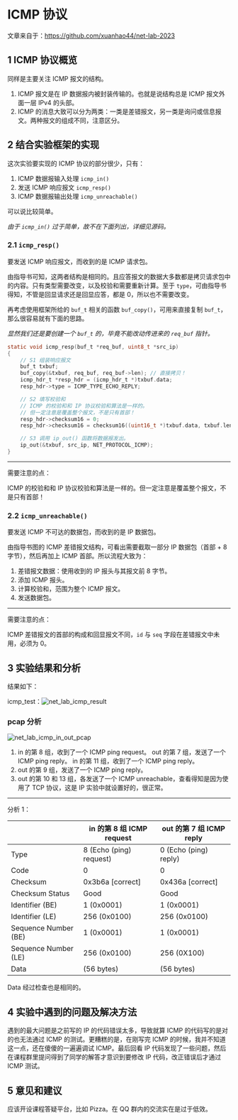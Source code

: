 # ICMP 协议

文章来自于：<https://github.com/xuanhao44/net-lab-2023>

## 1 ICMP 协议概览

同样是主要关注 ICMP 报文的结构。

1. ICMP 报文是在 IP 数据报内被封装传输的。也就是说结构总是 ICMP 报文外面一层 IPv4 的头部。
2. ICMP 的消息大致可以分为两类：一类是差错报文，另一类是询问或信息报文。两种报文的组成不同，注意区分。

## 2 结合实验框架的实现

这次实验要实现的 ICMP 协议的部分很少，只有：

1. ICMP 数据报输入处理 `icmp_in()`
2. 发送 ICMP 响应报文 `icmp_resp()`
3. ICMP 数据报输出处理 `icmp_unreachable()`

可以说比较简单。

*由于 `icmp_in()` 过于简单，故不在下面列出，详细见源码。*

### 2.1 `icmp_resp()`

要发送 ICMP 响应报文，而收到的是 ICMP 请求包。

由指导书可知，这两者结构是相同的。且应答报文的数据大多数都是拷贝请求包中的内容。只有类型需要改变，以及校验和需要重新计算。至于 `type`，可由指导书得知，不管是回显请求还是回显应答，都是 0，所以也不需要改变。

再考虑使用框架所给的 `buf_t` 相关的函数 `buf_copy()`，可用来直接复制 `buf_t`，那么很容易就有下面的思路。

*显然我们还是要创建一个 `buf_t` 的，毕竟不能改动传进来的 `req_buf` 指针。*

```c
static void icmp_resp(buf_t *req_buf, uint8_t *src_ip)
{
    // S1 组装响应报文
    buf_t txbuf;
    buf_copy(&txbuf, req_buf, req_buf->len); // 直接拷贝！
    icmp_hdr_t *resp_hdr = (icmp_hdr_t *)txbuf.data;
    resp_hdr->type = ICMP_TYPE_ECHO_REPLY;

    // S2 填写校验和
    // ICMP 的校验和和 IP 协议校验和算法是一样的。
    // 但一定注意是覆盖整个报文，不是只有首部！
    resp_hdr->checksum16 = 0;
    resp_hdr->checksum16 = checksum16((uint16_t *)txbuf.data, txbuf.len);

    // S3 调用 ip_out() 函数将数据报发出。
    ip_out(&txbuf, src_ip, NET_PROTOCOL_ICMP);
}
```

---

需要注意的点：

ICMP 的校验和和 IP 协议校验和算法是一样的。但一定注意是覆盖整个报文，不是只有首部！

### 2.2 `icmp_unreachable()`

要发送 ICMP 不可达的数据包，而收到的是 IP 数据包。

由指导书图的 ICMP 差错报文结构，可看出需要截取一部分 IP 数据包（首部 + 8 字节），然后再加上 ICMP 首部。所以流程大致为：

1. 差错报文数据：使用收到的 IP 报头与其报文前 8 字节。
2. 添加 ICMP 报头。
3. 计算校验和，范围为整个 ICMP 报文。
4. 发送数据包。

---

需要注意的点：

ICMP 差错报文的首部的构成和回显报文不同，`id` 与 `seq` 字段在差错报文中未用，必须为 0。

## 3 实验结果和分析

结果如下：

icmp_test：![net_lab_icmp_result](https://typora-1304621073.cos.ap-guangzhou.myqcloud.com/typora/net_lab/net_lab_icmp_result.png)

### pcap 分析

![net_lab_icmp_in_out_pcap](https://typora-1304621073.cos.ap-guangzhou.myqcloud.com/typora/net_lab/net_lab_icmp_in_out_pcap.png)

1. in 的第 8 组，收到了一个 ICMP ping request。
   out 的第 7 组，发送了一个 ICMP ping reply。
   in 的第 11 组，收到了一个 ICMP ping reply。
2. out 的第 9 组，发送了一个 ICMP ping reply。
3. out 的第 10 和 13 组，各发送了一个 ICMP unreachable，查看得知是因为使用了 TCP 协议，这是 IP 实验中就设置好的，很正常。

---

分析 1：

|                      | in 的第 8 组 ICMP request | out 的第 7 组 ICMP reply |
| -------------------- | ------------------------- | ------------------------ |
| Type                 | 8 (Echo (ping) request)   | 0 (Echo (ping) reply)    |
| Code                 | 0                         | 0                        |
| Checksum             | 0x3b6a [correct]          | 0x436a [correct]         |
| Checksum Status      | Good                      | Good                     |
| Identifier (BE)      | 1 (0x0001)                | 1 (0x0001)               |
| Identifier (LE)      | 256 (0x0100)              | 256 (0x0100)             |
| Sequence Number (BE) | 1 (0x0001)                | 1 (0x0001)               |
| Sequence Number (LE) | 256 (0x0100)              | 256 (0X100)              |
| Data                 | (56 bytes)                | (56 bytes)               |

Data 经过检查也是相同的。

## 4 实验中遇到的问题及解决方法

遇到的最大问题是之前写的 IP 的代码错误太多，导致就算 ICMP 的代码写的是对的也无法通过 ICMP 的测试。更糟糕的是，在刚写完 ICMP 的时候，我并不知道这一点，还在傻傻的一遍遍调试 ICMP。最后回看 IP 代码发现了一些问题，然后在课程群里提问得到了同学的解答才意识到要修改 IP 代码，改正错误后才通过 ICMP 测试。

## 5 意见和建议

应该开设课程答疑平台，比如 Pizza。在 QQ 群内的交流实在是过于低效。
